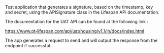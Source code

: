 Test application that generates a signature, based on the timestamp, key and secret, using the APISignature class in the Lifespan API documentation.

The documentation for the UAT API can be found at the following link :

https://www.pt-lifespan.com/api/uat/housing/v1.1/lh/docs/index.html

The app generates a request to send and will output the response from the endpoint if successful.
